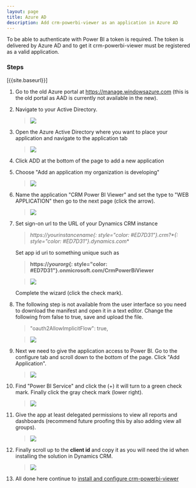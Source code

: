 ```yaml
---
layout: page
title: Azure AD
description: Add crm-powerbi-viewer as an application in Azure AD
---
```

To be able to authenticate with Power BI a token is required. The token is delivered by Azure AD and to get it crm-powerbi-viewer must be registered as a valid application.

### Steps
[{{site.baseurl}}]
1. Go to the old Azure portal at <https://manage.windowsazure.com> (this is the old portal as AAD is currently not available in the new). 
2. Navigate to your Active Directory.

   > [![]({{BASE_PATH}}/assets/images/aad/AAD-in-old-Azure-portal-menu.png)]({{BASE_PATH}}/assets/images/aad/AAD-in-old-Azure-portal-menu.png)

3. Open the Azure Active Directory where you want to place your application and navigate to the application tab   

   > [![]({{BASE_PATH}}/assets/images/aad/AAD-add-application.png)]({{BASE_PATH}}/assets/images/aad/AAD-add-application.png)

4. Click ADD at the bottom of the page to add a new application
5. Choose "Add an application my organization is developing"
  
   > [![]({{BASE_PATH}}/assets/images/aad/AAD-add-app-from-org.png)]({{BASE_PATH}}/assets/images/aad/AAD-add-app-from-org.png)

6. Name the application "CRM Power BI Viewer" and set the type to "WEB APPLICATION" then go to the next page (click the arrow).
  
   > [![]({{BASE_PATH}}/assets/images/aad/AAD-name-app.png)]({{BASE_PATH}}/assets/images/aad/AAD-name-app.png)

7. Set sign-on url to the URL of your Dynamics CRM instance

   > **https://*yourinstancename*{: style="color: #ED7D31"}.crm*?*{: style="color: #ED7D31"}.dynamics.com**
   
   Set app id uri to something unique such as 
   
   > **https://*yourorg*{: style="color: #ED7D31"}.onmicrosoft.com/CrmPowerBiViewer**
   
   > [![]({{BASE_PATH}}/assets/images/aad/AAD-app-props.png)]({{BASE_PATH}}/assets/images/aad/AAD-app-props.png)
   
   Complete the wizard (click the check mark).
   
8. The following step is not available from the user interface so you need to download the manifest and open it in a text editor. 
   Change the following from false to true, save and upload the file.

   > "oauth2AllowImplicitFlow": true,
   
   > [![]({{BASE_PATH}}/assets/images/aad/AAD-manifest-changes.png)]({{BASE_PATH}}/assets/images/aad/AAD-manifest-changes.png)
   
9. Next we need to give the application access to Power BI. Go to the configure tab and scroll down to the bottom of the page. Click "Add Application".

   > [![]({{BASE_PATH}}/assets/images/aad/AAD-add-pbi-permissions.png)]({{BASE_PATH}}/assets/images/aad/AAD-add-pbi-permissions.png)
   
1. Find "Power BI Service" and click the (+) it will turn to a green check mark. Finally click the gray check mark (lower right).

   > [![]({{BASE_PATH}}/assets/images/aad/AAD-add-pbi-permissions2.png)]({{BASE_PATH}}/assets/images/aad/AAD-add-pbi-permissions2.png)
   
1. Give the app at least delegated permissions to view all reports and dashboards (recommend future proofing this by also adding view all groups).

   > [![]({{BASE_PATH}}/assets/images/aad/AAD-add-pbi-delegated-permissions.png)]({{BASE_PATH}}/assets/images/aad/AAD-add-pbi-delegated-permissions.png)
   
1. Finally scroll up to the **client id** and copy it as you will need the id when installing the solution in Dynamics CRM.

   > [![]({{BASE_PATH}}/assets/images/aad/AAD-clientid.png)]({{BASE_PATH}}/assets/images/aad/AAD-clientid.png)

1. All done here continue to [install and configure crm-powerbi-viewer](install-solution.html) 